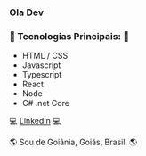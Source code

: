 ### Ola Dev

### 🚀 Tecnologias Principais: 🚀

- HTML / CSS
- Javascript
- Typescript
- React
- Node
- C# .net Core

💻 [LinkedIn](https://www.linkedin.com/in/fernando-barros-a50096185/) 💻

🌎 Sou de Goiânia, Goiás, Brasil. 🌎

<!--
**TheHumphrey/thehumphrey** is a ✨ _special_ ✨ repository because its `README.md` (this file) appears on your GitHub profile.

Here are some ideas to get you started:

- 🔭 I’m currently working on ...
- 🌱 I’m currently learning ...
- 👯 I’m looking to collaborate on ...
- 🤔 I’m looking for help with ...
- 💬 Ask me about ...
- 📫 How to reach me: ...
- 😄 Pronouns: ...
- ⚡ Fun fact: ...
-->
